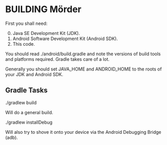 BUILDING Mörder
========

First you shall need:

  0. Java SE Development Kit (JDK).
  1. Android Software Development Kit (Android SDK).
  2. This code.

You should read ./android/build.gradle and note the versions of build tools and platforms required. Gradle takes care of a lot.

Generally you should set JAVA\_HOME and ANDROID\_HOME to the roots of your JDK and Android SDK.

Gradle Tasks
------------

./gradlew build

Will do a general build.

./gradlew installDebug

Will also try to shove it onto your device via the Android Debugging Bridge (adb).

